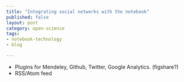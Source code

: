 ```yaml
---
title: "Integrating social networks with the notebook"
published: false
layout: post
category: open-science
tags: 
- notebook-technology
- blog

---
```



* Plugins for Mendeley, Github, Twitter, Google Analytics. (figshare?)  
* RSS/Atom feed 


